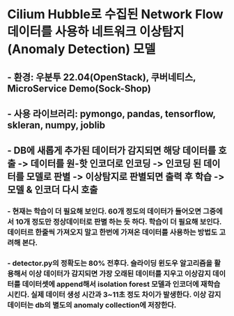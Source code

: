 # Cilium Hubble로 수집된 Network Flow 데이터를 사용하 네트워크 이상탐지(Anomaly Detection) 모델

## - 환경: 우분투 22.04(OpenStack), 쿠버네티스, MicroService Demo(Sock-Shop)

## - 사용 라이브러리: pymongo, pandas, tensorflow, skleran, numpy, joblib

## - DB에 새롭게 추가된 데이터가 감지되면 해당 데이터를 호출 -> 데이터를 원-핫 인코더로 인코딩 -> 인코딩 된 데이터를 모델로 판별 -> 이상탐지로 판별되면 출력 후 학습 -> 모델 & 인코더 다시 호출

### - 현재는 학습이 더 필요해 보인다. 60개 정도의 데이터가 들어오면 그중에서 10개 정도만 정상데이터로 판별 하는 듯 하다. 학습이 더 필요해 보인다. 데이터르 한줄씩 가져오지 말고 한번에 가져온 데이터를 사용하는 방법도 고려해 본다.

### - detector.py의 정확도는 80% 전후다. 슬라이딩 윈도우 알고리즘을 활용해서 이상 데이터가 감지되면 가장 오래된 데이터를 지우고 이상감지 데이터를 데이터셋에 append해서 isolation forest 모델과 인코더에 재학습 시킨다. 실제 데이터 생성 시간과 3~11초 정도 차이가 발생한다. 이상 감지 데이터는 db의 별도의 anomaly collection에 저장한다. 
